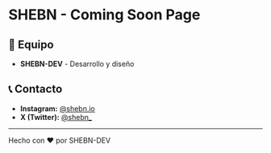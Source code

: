 # SHEBN - Coming Soon Page


## 👥 Equipo

- **SHEBN-DEV** - Desarrollo y diseño

## 📞 Contacto

- **Instagram:** [@shebn.io](https://www.instagram.com/shebn.io)
- **X (Twitter):** [@shebn_](https://x.com/shebn_)

---

Hecho con ❤️ por SHEBN-DEV